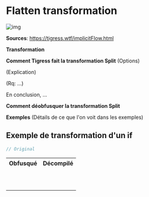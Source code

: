 # Flatten transformation

![img](./assets/implicit_flow_schema.png)

**Sources**:
https://tigress.wtf/implicitFlow.html

**Transformation**

**Comment Tigress fait la transformation Split**
(Options)

(Explication)

(Rq: ...)

En conclusion, ...

**Comment déobfusquer la transformation Split**

**Exemples**
(Détails de ce que l'on voit dans les exemples)

## Exemple de transformation d'un if
```c
// Original

```

<table style="max-width: 100%;"><tr><th>
Obfusqué
</th>
<th>
Décompilé
</th></tr>
<tr><td style="max-width: 350px;"><pre style="white-space: pre-wrap;">

</pre></td>
<td style="max-width: 350px"><pre style="white-space: pre-wrap;">

</pre></td></tr></table>
